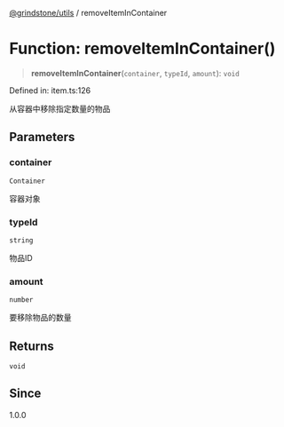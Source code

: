 [@grindstone/utils](../globals.md) / removeItemInContainer

# Function: removeItemInContainer()

> **removeItemInContainer**(`container`, `typeId`, `amount`): `void`

Defined in: item.ts:126

从容器中移除指定数量的物品

## Parameters

### container

`Container`

容器对象

### typeId

`string`

物品ID

### amount

`number`

要移除物品的数量

## Returns

`void`

## Since

1.0.0

